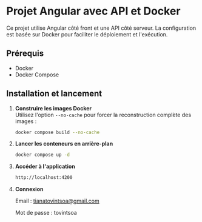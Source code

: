 # Projet Angular avec API et Docker

Ce projet utilise Angular côté front et une API côté serveur. La configuration est basée sur Docker pour faciliter le déploiement et l'exécution.

## Prérequis

- Docker
- Docker Compose

## Installation et lancement

1. **Construire les images Docker**  
   Utilisez l'option `--no-cache` pour forcer la reconstruction complète des images :

   ```bash
   docker compose build --no-cache
   ```

2. **Lancer les conteneurs en arrière-plan**  
     ```bash
     docker compose up -d
     ```
    
3. **Accéder à l'application**
    ```bash
    http://localhost:4200
    ```

4. **Connexion**

    Email : tianatovintsoa@gmail.com

    Mot de passe : tovintsoa

